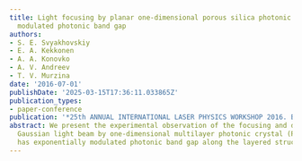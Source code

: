 ```yaml
---
title: Light focusing by planar one-dimensional porous silica photonic crystals with
  modulated photonic band gap
authors:
- S. E. Svyakhovskiy
- E. A. Kekkonen
- A. A. Konovko
- A. V. Andreev
- T. V. Murzina
date: '2016-07-01'
publishDate: '2025-03-15T17:36:11.033865Z'
publication_types:
- paper-conference
publication: '*25th ANNUAL INTERNATIONAL LASER PHYSICS WORKSHOP 2016. Book of Abstract*'
abstract: We present the experimental observation of the focusing and defocusing of
  Gaussian light beam by one-dimensional multilayer photonic crystal (PhC). The PhC
  has exponentially modulated photonic band gap along the layered structure.
---
```

